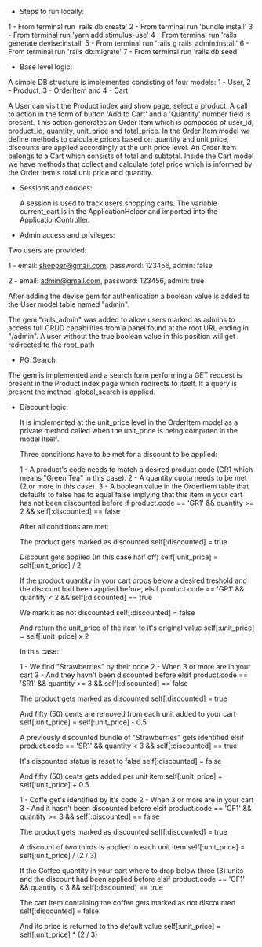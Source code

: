 - Steps to run locally:

1 - From terminal run 'rails db:create'
2 - From terminal run 'bundle install'
3 - From terminal run 'yarn add stimulus-use'
4 - From terminal run 'rails generate devise:install'
5 - From terminal run 'rails g rails_admin:install'
6 - From terminal run 'rails db:migrate'
7 - From terminal run 'rails db:seed'

- Base level logic:

A simple DB structure is implemented consisting of four models:
1 - User,
2 - Product,
3 - OrderItem and
4 - Cart

A User can visit the Product index and show page, select a product. A call to action in the form of button 'Add to Cart' and a 'Quantity' number field is present. This action generates an Order Item which is composed of user_id, product_id, quantity, unit_price and total_price. In the Order Item model we define methods to calculate prices based on quantity and unit price, discounts are applied accordingly at the unit price level. An Order Item belongs to a Cart which consists of total and subtotal. Inside the Cart model we have methods that collect and calculate total price which is informed by the Order Item's total unit price and quantity.

- Sessions and cookies:

  A session is used to track users shopping carts. The variable current_cart is in the ApplicationHelper and imported into the ApplicationController.

- Admin access and privileges:

Two users are provided:

1 - email: shopper@gmail.com, password: 123456, admin: false

2 - email: admin@gmail.com, password: 123456, admin: true

After adding the devise gem for authentication a boolean value is added to the User model table named "admin".

The gem "rails_admin" was added to allow users marked as admins to access full CRUD capabilities from a panel found at the root URL ending in "/admin". A user without the
true boolean value in this position will get redirected to the root_path

- PG_Search:

The gem is implemented and a search form performing a GET request is present in the Product index page which redirects to itself. If a query is present
the method .global_search is applied.

- Discount logic:

  It is implemented at the unit_price level in the OrderItem model as a private method called when the unit_price is being computed in the model itself.

  Three conditions have to be met for a discount to be applied:

  1 - A product's code needs to match a desired product code (GR1 which means "Green Tea" in this case).
  2 - A quantity cuota needs to be met (2 or more in this case).
  3 - A boolean value in the OrderItem table that defaults to false has to equal false implying that this item in your cart has not been discounted before
  if product.code == 'GR1' && quantity >= 2 && self[:discounted] == false

  After all conditions are met:

  The product gets marked as discounted
  self[:discounted] = true

  Discount gets applied (In this case half off)
  self[:unit_price] = self[:unit_price] / 2

  If the product quantity in your cart drops below a desired treshold and the discount had been applied before,
  elsif product.code == 'GR1' && quantity < 2 && self[:discounted] == true

  We mark it as not discounted
  self[:discounted] = false

  And return the unit_price of the item to it's original value
  self[:unit_price] = self[:unit_price] x 2

  In this case:

  1 - We find "Strawberries" by their code
  2 - When 3 or more are in your cart
  3 - And they havn't been discounted before
  elsif product.code == 'SR1' && quantity >= 3 && self[:discounted] == false

  The product gets marked as discounted
  self[:discounted] = true

  And fifty (50) cents are removed from each unit added to your cart
  self[:unit_price] = self[:unit_price] - 0.5

  A previously discounted bundle of "Strawberries" gets identified
  elsif product.code == 'SR1' && quantity < 3 && self[:discounted] == true

  It's discounted status is reset to false
  self[:discounted] = false

  And fifty (50) cents gets added per unit item
  self[:unit_price] = self[:unit_price] + 0.5

  1 - Coffe get's identified by it's code
  2 - When 3 or more are in your cart
  3 - And it hasn't been discounted before
  elsif product.code == 'CF1' && quantity >= 3 && self[:discounted] == false

  The product gets marked as discounted
  self[:discounted] = true

  A discount of two thirds is applied to each unit item
  self[:unit_price] = self[:unit_price] / (2 / 3)

  If the Coffee quantity in your cart where to drop below three (3) units and the discount had been applied before
  elsif product.code == 'CF1' && quantity < 3 && self[:discounted] == true

  The cart item containing the coffee gets marked as not discounted
  self[:discounted] = false

  And its price is returned to the default value
  self[:unit_price] = self[:unit_price] \* (2 / 3)
